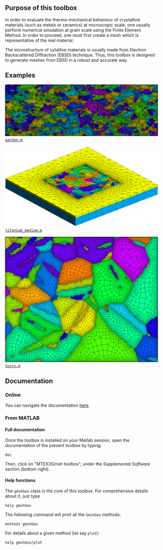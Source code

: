 ## Purpose of this toolbox
In order to evaluate the thermo-mechanical behaviour of crystalline materials (such as metals or ceramics) at microscopic scale, one usually perform numerical simulation at grain scale using the Finite Element Method. In order to proceed, one must first create a mesh which is representative of the real material.

The microstructure of cytalline materials is usually made from Electron Backscattered Diffraction (EBSD) technique. Thus, this toolbox is designed to generate meshes from EBSD in a robust and accurate way.

## Examples
[![Example: aachen.m](./Examples/aachen.png)](./Examples/aachen.png)
[``aachen.m``](Examples/aachen.m)


[![Example: titanium_medium.m](./Examples/titanium_medium.png)](./Examples/titanium_medium.png)
[``titanium_medium.m``](Examples/titanium_medium.m)

[![Example: twins.m](./Examples/twins.png)](./Examples/twins.png)
[``twins.m``](Examples/twins.m)

## Documentation
### Online
You can navigate the documentation [here](html/index.html).

### From MATLAB
#### Full documentation
Once the toolbox is installed on your Matlab session, open the documentation of the present toolbox by typing:

    doc
    
Then, click on "MTEX2Gmsh toolbox", under the _Supplemental Software_ section (bottom right).

#### Help functions
The ``gmshGeo`` class is the core of this toolbox. For comprehensive details about it, just type

    help gmshGeo
    
The following command will print all the ``GmshGeo`` methods:

    methods gmshGeo
    
For details about a given method (let say ``plot``):

    help gmshGeo/plot
